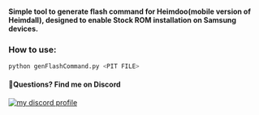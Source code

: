 <h4>Simple tool to generate flash command for Heimdoo(mobile version of Heimdall), designed to enable Stock ROM installation on Samsung devices.</h4>

<h3>How to use:</h3>

```py
python genFlashCommand.py <PIT FILE>
  ```
<h4>💭Questions? Find me on Discord</h4>

<a href="https://discordapp.com/users/951263301147435029" target="_blank">
 
<!-- <img src="https://dcbadge.vercel.app/api/shield/951263301147435029" alt="my discord profile" max-height="25em" max-width="80px" />
 -->

 <img src="https://skillicons.dev/icons?i=discord" alt="my discord profile" max-height="25em" max-width="80px"/>
 
</a>
